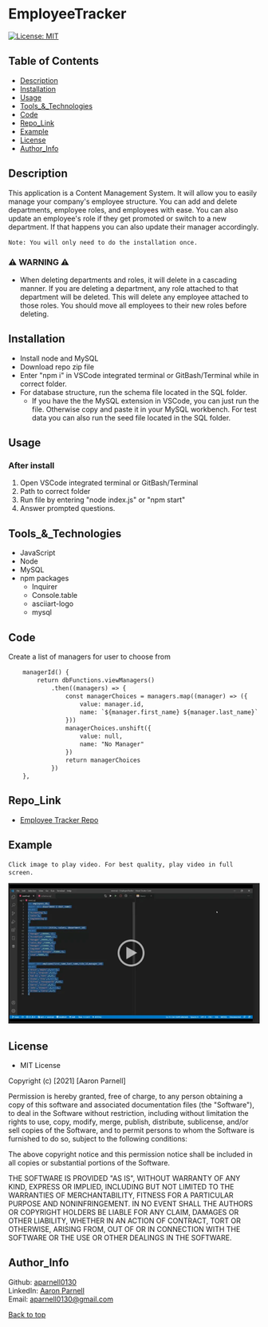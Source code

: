 # EmployeeTracker

  [![License: MIT](https://img.shields.io/badge/License-MIT-yellow.svg)](https://opensource.org/licenses/MIT)
  
  ## Table of Contents
  - [Description](#Description)
  - [Installation](#Installation)
  - [Usage](#Usage)
  - [Tools_&_Technologies](#Tools_&_Technologies)
  - [Code](#Code)
  - [Repo_Link](#Repo_Link)
  - [Example](#Example)
  - [License](#License)
  - [Author_Info](#Author_Info)

## Description
This application is a Content Management System. It will allow you to easily manage your company's employee structure. You can add and delete departments, employee roles, and employees with ease. You can also update an employee's role if they get promoted or switch to a new department. If that happens you can also update their manager accordingly. 

    Note: You will only need to do the installation once.
    
### ⚠️ WARNING ⚠️
- When deleting departments and roles, it will delete in a cascading manner. If you are deleting a department, any role attached to that department will be deleted. This will delete any employee attached to those roles. You should move all employees to their new roles before deleting.

##  Installation
- Install node and MySQL
- Download repo zip file
- Enter "npm i" in VSCode integrated terminal or GitBash/Terminal while in correct folder.
- For database structure, run the schema file located in the SQL folder. 
    - If you have the the MySQL extension in VSCode, you can just run the file. Otherwise copy and paste it in your MySQL workbench. For test data you can also run the seed file located in the SQL folder.


## Usage
### After install 
1. Open VSCode integrated terminal or GitBash/Terminal
2. Path to correct folder
3. Run file by entering "node index.js" or "npm start"
4. Answer prompted questions.

## Tools_&_Technologies
- JavaScript
- Node
- MySQL
- npm packages 
    - Inquirer
    - Console.table
    - asciiart-logo
    - mysql

## Code
 Create a list of managers for user to choose from
```JS
    managerId() {
        return dbFunctions.viewManagers()
            .then((managers) => {
                const managerChoices = managers.map((manager) => ({
                    value: manager.id,
                    name: `${manager.first_name} ${manager.last_name}`
                }))
                managerChoices.unshift({
                    value: null,
                    name: "No Manager"
                })
                return managerChoices
            })
    },

```
## Repo_Link
- [Employee Tracker Repo](https://github.com/aparnell0130/EmployeeTracker)

## Example
    Click image to play video. For best quality, play video in full screen.

[![ALT TEXT](assets/img/demo.PNG)](https://drive.google.com/file/d/1pSxm7pSf9hNCagdqMrp_Bqa5ICFNjQYZ/view)

## License
- MIT License

Copyright (c) [2021] [Aaron Parnell]

Permission is hereby granted, free of charge, to any person obtaining a copy of this software and associated documentation files (the "Software"), to deal in the Software without restriction, including without limitation the rights to use, copy, modify, merge, publish, distribute, sublicense, and/or sell copies of the Software, and to permit persons to whom the Software is furnished to do so, subject to the following conditions:

The above copyright notice and this permission notice shall be included in all copies or substantial portions of the Software.

THE SOFTWARE IS PROVIDED "AS IS", WITHOUT WARRANTY OF ANY KIND, EXPRESS OR IMPLIED, INCLUDING BUT NOT LIMITED TO THE WARRANTIES OF MERCHANTABILITY, FITNESS FOR A PARTICULAR PURPOSE AND NONINFRINGEMENT. IN NO EVENT SHALL THE AUTHORS OR COPYRIGHT HOLDERS BE LIABLE FOR ANY CLAIM, DAMAGES OR OTHER LIABILITY, WHETHER IN AN ACTION OF CONTRACT, TORT OR OTHERWISE, ARISING FROM, OUT OF OR IN CONNECTION WITH THE SOFTWARE OR THE USE OR OTHER DEALINGS IN THE SOFTWARE. 

## Author_Info
  Github: [aparnell0130](https://github.com/aparnell0130)  
  LinkedIn: [Aaron Parnell](https://www.linkedin.com/in/aaron-parnell-1ab4661b3/)  
  Email: aparnell0130@gmail.com

[Back to top](#EmployeeTracker)

